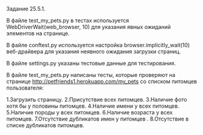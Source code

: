 Задание 25.5.1.

В файле test_my_pets.py в тестах используется WebDriverWait(web_browser, 10) для указания явных ожиданий элементов на странице.

В файле conftest.py используется настройка browser.implicitly_wait(10) веб-драйвера для указания неявного ожидания загрузки страниц.

В файле settings.py указаны тестовые данные для тестирования.

В файле test_my_pets.py написаны тесты, которые проверяют на странице http://petfriends1.herokuapp.com/my_pets со списком питомцев пользователя:

1.Загрузить страницу.
2.Присутствие всех питомцев.
3.Наличие фото хотя бы у половины питомцев.
4.Наличие имени у всех питомцев.
5.Наличие породы у всех питомцев.
6.Наличие возраста у всех питомцев.
7.Отсутствие дубликатов имен у питомцев .
8.Отсутствие в списке дубликатов питомцев.
